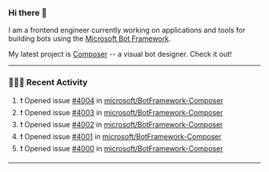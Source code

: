 ### Hi there 👋

I am a frontend engineer currently working on applications and tools for building bots using the [Microsoft Bot Framework](https://dev.botframework.com/).

My latest project is [Composer](https://github.com/microsoft/BotFramework-Composer) -- a visual bot designer. Check it out!

---

### 👨🏻‍💻 Recent Activity

<!--START_SECTION:activity-->
1. ❗️ Opened issue [#4004](https://github.com//microsoft/BotFramework-Composer/issues/4004) in [microsoft/BotFramework-Composer](https://github.com//microsoft/BotFramework-Composer)
2. ❗️ Opened issue [#4003](https://github.com//microsoft/BotFramework-Composer/issues/4003) in [microsoft/BotFramework-Composer](https://github.com//microsoft/BotFramework-Composer)
3. ❗️ Opened issue [#4002](https://github.com//microsoft/BotFramework-Composer/issues/4002) in [microsoft/BotFramework-Composer](https://github.com//microsoft/BotFramework-Composer)
4. ❗️ Opened issue [#4001](https://github.com//microsoft/BotFramework-Composer/issues/4001) in [microsoft/BotFramework-Composer](https://github.com//microsoft/BotFramework-Composer)
5. ❗️ Opened issue [#4000](https://github.com//microsoft/BotFramework-Composer/issues/4000) in [microsoft/BotFramework-Composer](https://github.com//microsoft/BotFramework-Composer)
<!--END_SECTION:activity-->

---

<!--
**a-b-r-o-w-n/a-b-r-o-w-n** is a ✨ _special_ ✨ repository because its `README.md` (this file) appears on your GitHub profile.

Here are some ideas to get you started:

- 🔭 I’m currently working on ...
- 🌱 I’m currently learning ...
- 👯 I’m looking to collaborate on ...
- 🤔 I’m looking for help with ...
- 💬 Ask me about ...
- 📫 How to reach me: ...
- 😄 Pronouns: ...
- ⚡ Fun fact: ...
-->
